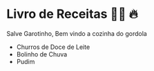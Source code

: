 # Livro de Receitas :man_cook: :fire:

Salve Garotinho, Bem vindo a cozinha do gordola

- Churros de Doce de Leite
- Bolinho de Chuva
- Pudim
